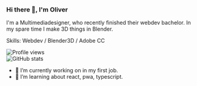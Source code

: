 ### Hi there 👋, I'm Oliver

I'm a Multimediadesigner, who recently finished their webdev bachelor. In my spare time I make 3D things in Blender.

Skills: Webdev / Blender3D / Adobe CC

![Profile views](https://gpvc.arturio.dev/Owlatom)  
![GitHub stats](https://github-readme-stats.vercel.app/api?username=Owlatom&show_icons=true)  

- 🔭 I’m currently working on in my first job. 
- 🌱 I’m learning about react, pwa, typescript.

